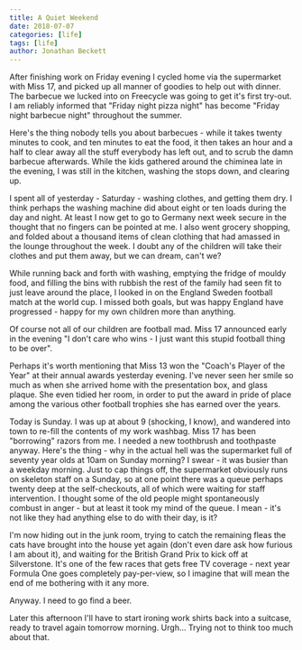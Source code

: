 ```yaml
---
title: A Quiet Weekend
date: 2018-07-07
categories: [life]
tags: [life]
author: Jonathan Beckett
---
```


After finishing work on Friday evening I cycled home via the supermarket with Miss 17, and picked up all manner of goodies to help out with dinner. The barbecue we lucked into on Freecycle was going to get it's first try-out. I am reliably informed that "Friday night pizza night" has become "Friday night barbecue night" throughout the summer.

Here's the thing nobody tells you about barbecues - while it takes twenty minutes to cook, and ten minutes to eat the food, it then takes an hour and a half to clear away all the stuff everybody has left out, and to scrub the damn barbecue afterwards. While the kids gathered around the chiminea late in the evening, I was still in the kitchen, washing the stops down, and clearing up.

I spent all of yesterday - Saturday - washing clothes, and getting them dry. I think perhaps the washing machine did about eight or ten loads during the day and night. At least I now get to go to Germany next week secure in the thought that no fingers can be pointed at me. I also went grocery shopping, and folded about a thousand items of clean clothing that had amassed in the lounge throughout the week. I doubt any of the children will take their clothes and put them away, but we can dream, can't we?

While running back and forth with washing, emptying the fridge of mouldy food, and filling the bins with rubbish the rest of the family had seen fit to just leave around the place, I looked in on the England Sweden football match at the world cup. I missed both goals, but was happy England have progressed - happy for my own children more than anything.

Of course not all of our children are football mad. Miss 17 announced early in the evening "I don't care who wins - I just want this stupid football thing to be over".

Perhaps it's worth mentioning that Miss 13 won the "Coach's Player of the Year" at their annual awards yesterday evening. I've never seen her smile so much as when she arrived home with the presentation box, and glass plaque. She even tidied her room, in order to put the award in pride of place among the various other football trophies she has earned over the years.

Today is Sunday. I was up at about 9 (shocking, I know), and wandered into town to re-fill the contents of my work washbag. Miss 17 has been "borrowing" razors from me. I needed a new toothbrush and toothpaste anyway. Here's the thing - why in the actual hell was the supermarket full of seventy year olds at 10am on Sunday morning? I swear - it was busier than a weekday morning. Just to cap things off, the supermarket obviously runs on skeleton staff on a Sunday, so at one point there was a queue perhaps twenty deep at the self-checkouts, all of which were waiting for staff intervention. I thought some of the old people might spontaneously combust in anger - but at least it took my mind of the queue. I mean - it's not like they had anything else to do with their day, is it?

I'm now hiding out in the junk room, trying to catch the remaining fleas the cats have brought into the house yet again (don't even dare ask how furious I am about it), and waiting for the British Grand Prix to kick off at Silverstone. It's one of the few races that gets free TV coverage - next year Formula One goes completely pay-per-view, so I imagine that will mean the end of me bothering with it any more.

Anyway. I need to go find a beer.

Later this afternoon I'll have to start ironing work shirts back into a suitcase, ready to travel again tomorrow morning. Urgh... Trying not to think too much about that.